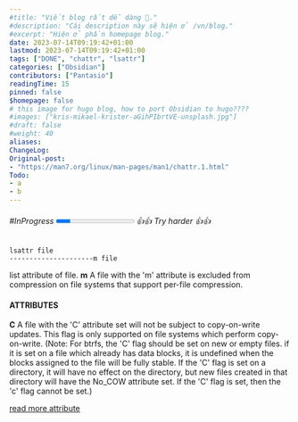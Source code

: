 ```yaml
---
#title: "Viết blog rất dễ dàng 👋."
#description: "Cái description này sẽ hiện ở /vn/blog."
#excerpt: "Hiện ở phần homepage blog."
date: 2023-07-14T09:19:42+01:00
lastmod: 2023-07-14T09:19:42+01:00
tags: ["DONE", "chattr", "lsattr"]
categories: ["Obsidian"]
contributors: ["Pantasio"]
readingTime: 15
pinned: false
$homepage: false
# this image for hugo blog, how to port Obsidian to hugo????
#images: ["kris-mikael-krister-aGihPIbrtVE-unsplash.jpg"]
#draft: false
#weight: 40
aliases:
ChangeLog: 
Original-post:
- "https://man7.org/linux/man-pages/man1/chattr.1.html"
Todo:
- a
- b
---
```

###### #InProgress  <progress value="18" max="100"></progress> 👍👍 Try harder 👍👍

```
lsattr file
---------------------m file
```
list attribute of file. **m** A file with the 'm' attribute is excluded from compression on file systems that support per-file compression.

#### ATTRIBUTES
**C**
A file with the 'C' attribute set will not be subject to copy-on-write updates. This flag is only supported on file systems which perform copy-on-write.
(Note: For btrfs, the 'C' flag should be set on new or empty files. 
if it is set on a file which already has data blocks, it is undefined when the blocks assigned to the file will be fully stable.
If the 'C' flag is set on a directory, it will have no effect on the directory, but new files created in that directory will have the No_COW attribute set. If the 'C' flag is set, then the 'c' flag cannot be
set.)



[read more attribute](https://man7.org/linux/man-pages/man1/chattr.1.html)
